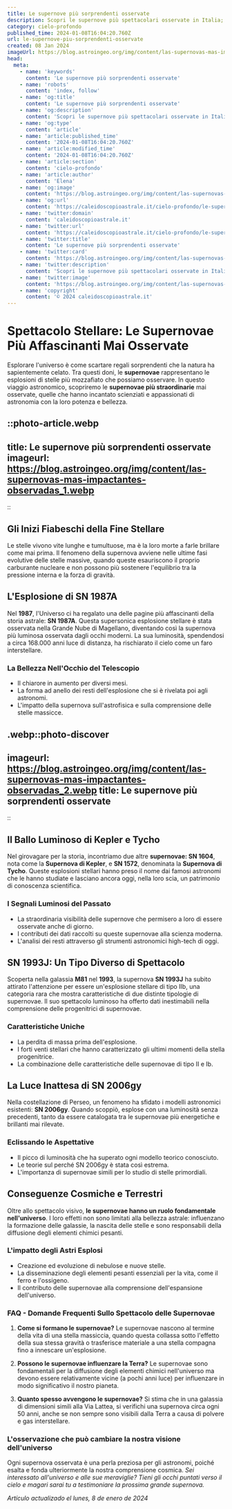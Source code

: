 ```yaml
---
title: Le supernove più sorprendenti osservate
description: Scopri le supernove più spettacolari osservate in Italia; fenomeni celesti mozzafiato narrati nella nostra lingua. (149 characters)
category: cielo-profondo
published_time: 2024-01-08T16:04:20.760Z
url: le-supernove-piu-sorprendenti-osservate
created: 08 Jan 2024
imageUrl: https://blog.astroingeo.org/img/content/las-supernovas-mas-impactantes-observadas_1.webp
head:
  meta:
    - name: 'keywords'
      content: 'Le supernove più sorprendenti osservate'
    - name: 'robots'
      content: 'index, follow'
    - name: 'og:title'
      content: 'Le supernove più sorprendenti osservate'
    - name: 'og:description'
      content: 'Scopri le supernove più spettacolari osservate in Italia; fenomeni celesti mozzafiato narrati nella nostra lingua. (149 characters)'
    - name: 'og:type'
      content: 'article'
    - name: 'article:published_time'
      content: '2024-01-08T16:04:20.760Z'
    - name: 'article:modified_time'
      content: '2024-01-08T16:04:20.760Z'
    - name: 'article:section'
      content: 'cielo-profondo'
    - name: 'article:author'
      content: 'Elena'
    - name: 'og:image'
      content: 'https://blog.astroingeo.org/img/content/las-supernovas-mas-impactantes-observadas_1.webp'
    - name: 'og:url'
      content: 'https://caleidoscopioastrale.it/cielo-profondo/le-supernove-piu-sorprendenti-osservate'
    - name: 'twitter:domain'
      content: 'caleidoscopioastrale.it'
    - name: 'twitter:url'
      content: 'https://caleidoscopioastrale.it/cielo-profondo/le-supernove-piu-sorprendenti-osservate'
    - name: 'twitter:title'
      content: 'Le supernove più sorprendenti osservate'
    - name: 'twitter:card'
      content: 'https://blog.astroingeo.org/img/content/las-supernovas-mas-impactantes-observadas_1.webp'
    - name: 'twitter:description'
      content: 'Scopri le supernove più spettacolari osservate in Italia; fenomeni celesti mozzafiato narrati nella nostra lingua. (149 characters)'
    - name: 'twitter:image'
      content: 'https://blog.astroingeo.org/img/content/las-supernovas-mas-impactantes-observadas_1.webp'
    - name: 'copyright'
      content: '© 2024 caleidoscopioastrale.it'
---
```

# Spettacolo Stellare: Le Supernovae Più Affascinanti Mai Osservate

Esplorare l'universo è come scartare regali sorprendenti che la natura ha sapientemente celato. Tra questi doni, le **supernovae** rappresentano le esplosioni di stelle più mozzafiato che possiamo osservare. In questo viaggio astronomico, scopriremo le **supernovae più straordinarie** mai osservate, quelle che hanno incantato scienziati e appassionati di astronomia con la loro potenza e bellezza.

::photo-article.webp
---
title: Le supernove più sorprendenti osservate
imageurl: https://blog.astroingeo.org/img/content/las-supernovas-mas-impactantes-observadas_1.webp
---
::

## Gli Inizi Fiabeschi della Fine Stellare

Le stelle vivono vite lunghe e tumultuose, ma è la loro morte a farle brillare come mai prima. Il fenomeno della supernova avviene nelle ultime fasi evolutive delle stelle massive, quando queste esauriscono il proprio carburante nucleare e non possono più sostenere l'equilibrio tra la pressione interna e la forza di gravità.

## L'Esplosione di SN 1987A

Nel **1987**, l'Universo ci ha regalato una delle pagine più affascinanti della storia astrale: **SN 1987A**. Questa supersonica esplosione stellare è stata osservata nella Grande Nube di Magellano, diventando così la supernova più luminosa osservata dagli occhi moderni. La sua luminosità, spendendosi a circa 168.000 anni luce di distanza, ha rischiarato il cielo come un faro interstellare.

### La Bellezza Nell'Occhio del Telescopio

- Il chiarore in aumento per diversi mesi.
- La forma ad anello dei resti dell'esplosione che si è rivelata poi agli astronomi.
- L'impatto della supernova sull'astrofisica e sulla comprensione delle stelle massicce.

.webp::photo-discover
---
imageurl: https://blog.astroingeo.org/img/content/las-supernovas-mas-impactantes-observadas_2.webp
title: Le supernove più sorprendenti osservate
---
::

## Il Ballo Luminoso di Kepler e Tycho

Nel girovagare per la storia, incontriamo due altre **supernovae: SN 1604**, nota come la **Supernova di Kepler**, e **SN 1572**, denominata la **Supernova di Tycho**. Queste esplosioni stellari hanno preso il nome dai famosi astronomi che le hanno studiate e lasciano ancora oggi, nella loro scia, un patrimonio di conoscenza scientifica.

### I Segnali Luminosi del Passato

- La straordinaria visibilità delle supernove che permisero a loro di essere osservate anche di giorno.
- I contributi dei dati raccolti su queste supernovae alla scienza moderna.
- L'analisi dei resti attraverso gli strumenti astronomici high-tech di oggi.

## SN 1993J: Un Tipo Diverso di Spettacolo

Scoperta nella galassia **M81** nel **1993**, la supernova **SN 1993J** ha subito attirato l'attenzione per essere un'esplosione stellare di tipo IIb, una categoria rara che mostra caratteristiche di due distinte tipologie di supernovae. Il suo spettacolo luminoso ha offerto dati inestimabili nella comprensione delle progenitrici di supernovae.

### Caratteristiche Uniche

- La perdita di massa prima dell'esplosione.
- I forti venti stellari che hanno caratterizzato gli ultimi momenti della stella progenitrice.
- La combinazione delle caratteristiche delle supernovae di tipo II e Ib.

## La Luce Inattesa di SN 2006gy

Nella costellazione di Perseo, un fenomeno ha sfidato i modelli astronomici esistenti: **SN 2006gy**. Quando scoppiò, esplose con una luminosità senza precedenti, tanto da essere catalogata tra le supernovae più energetiche e brillanti mai rilevate.

### Eclissando le Aspettative

- Il picco di luminosità che ha superato ogni modello teorico conosciuto.
- Le teorie sul perché SN 2006gy è stata così estrema.
- L'importanza di supernovae simili per lo studio di stelle primordiali.

## Conseguenze Cosmiche e Terrestri

Oltre allo spettacolo visivo, **le supernovae hanno un ruolo fondamentale nell'universo**. I loro effetti non sono limitati alla bellezza astrale: influenzano la formazione delle galassie, la nascita delle stelle e sono responsabili della diffusione degli elementi chimici pesanti.

### L'impatto degli Astri Esplosi

- Creazione ed evoluzione di nebulose e nuove stelle.
- La disseminazione degli elementi pesanti essenziali per la vita, come il ferro e l'ossigeno.
- Il contributo delle supernovae alla comprensione dell'espansione dell'universo.

### FAQ - Domande Frequenti Sullo Spettacolo delle Supernovae

1. **Come si formano le supernovae?**
   Le supernovae nascono al termine della vita di una stella massiccia, quando questa collassa sotto l'effetto della sua stessa gravità o trasferisce materiale a una stella compagna fino a innescare un'esplosione.

2. **Possono le supernovae influenzare la Terra?**
   Le supernovae sono fondamentali per la diffusione degli elementi chimici nell'universo ma devono essere relativamente vicine (a pochi anni luce) per influenzare in modo significativo il nostro pianeta.

3. **Quanto spesso avvengono le supernovae?**
   Si stima che in una galassia di dimensioni simili alla Via Lattea, si verifichi una supernova circa ogni 50 anni, anche se non sempre sono visibili dalla Terra a causa di polvere e gas interstellare.

### L'osservazione che può cambiare la nostra visione dell'universo

Ogni supernova osservata è una perla preziosa per gli astronomi, poiché esalta e fonda ulteriormente la nostra comprensione cosmica. *Sei interessato all'universo e alle sue meraviglie? Tieni gli occhi puntati verso il cielo e magari sarai tu a testimoniare la prossima grande supernova.*

_Artículo actualizado el lunes, 8 de enero de 2024_